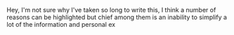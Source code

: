 Hey, I'm not sure why I've taken so long to write this, I think a number of reasons can be highlighted but chief among them is an inability to simplify  a lot of the information and personal ex